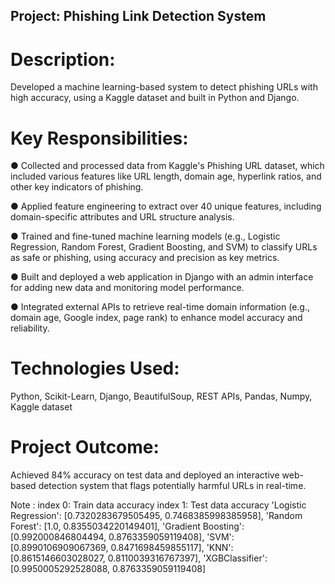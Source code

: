 ## Project: Phishing Link Detection System
# Description:
Developed a machine learning-based system to detect phishing URLs with high accuracy, using a Kaggle dataset and built in Python and Django.

# Key Responsibilities:

● Collected and processed data from Kaggle's Phishing URL dataset, which included various features like URL length, domain age, hyperlink ratios, and other key indicators of phishing.

● Applied feature engineering to extract over 40 unique features, including domain-specific attributes and URL structure analysis.

● Trained and fine-tuned machine learning models (e.g., Logistic Regression, Random Forest, Gradient Boosting, and SVM) to classify URLs as safe or phishing, using accuracy and precision as key metrics.

● Built and deployed a web application in Django with an admin interface for adding new data and monitoring model performance.

● Integrated external APIs to retrieve real-time domain information (e.g., domain age, Google index, page rank) to enhance model accuracy and reliability.

# Technologies Used:
Python, Scikit-Learn, Django, BeautifulSoup, REST APIs, Pandas, Numpy, Kaggle dataset

# Project Outcome:
Achieved 84% accuracy on test data and deployed an interactive web-based detection system that flags potentially harmful URLs in real-time.

Note :
index 0: Train  data accuracy
index 1: Test data accuracy
'Logistic Regression': [0.7320283679505495, 0.7468385998385958], 
'Random Forest': [1.0, 0.8355034220149401], 
'Gradient Boosting': [0.992000846804494, 0.8763359059119408], 
'SVM': [0.8990106909067369, 0.8471698459855117], 
'KNN': [0.8615146603028027, 0.8110039316767397], 
'XGBClassifier': [0.9950005292528088, 0.8763359059119408]

